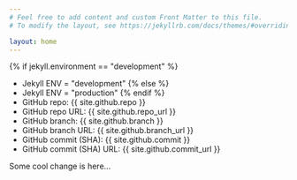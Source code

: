 ```yaml
---
# Feel free to add content and custom Front Matter to this file.
# To modify the layout, see https://jekyllrb.com/docs/themes/#overriding-theme-defaults

layout: home
---
```


{% if jekyll.environment == "development" %}
* Jekyll ENV = "development"
{% else %}
* Jekyll ENV = "production"
{% endif %}
* GitHub repo: {{ site.github.repo }}
* GitHub repo URL: {{ site.github.repo_url }}
* GitHub branch: {{ site.github.branch }}
* GitHub branch URL: {{ site.github.branch_url }}
* GitHub commit (SHA): {{ site.github.commit }}
* GitHub commit (SHA) URL: {{ site.github.commit_url }}

Some cool change is here...
